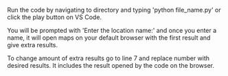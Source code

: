 Run the code by navigating to directory and typing 'python file_name.py' or click the play button on VS Code.

You will be prompted with 'Enter the location name:' and once you enter a name, it will open maps on your default browser with the first result and give extra results.

To change amount of extra results go to line 7 and replace number with desired results. It includes the result opened by the code on the browser.
